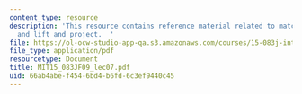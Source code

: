 ```yaml
---
content_type: resource
description: 'This resource contains reference material related to matching polyhedron
  and lift and project.  '
file: https://ol-ocw-studio-app-qa.s3.amazonaws.com/courses/15-083j-integer-programming-and-combinatorial-optimization-fall-2009/66ab4abef4546bd4b6fd6c3ef9440c45_MIT15_083JF09_lec07.pdf
file_type: application/pdf
resourcetype: Document
title: MIT15_083JF09_lec07.pdf
uid: 66ab4abe-f454-6bd4-b6fd-6c3ef9440c45
---
```

